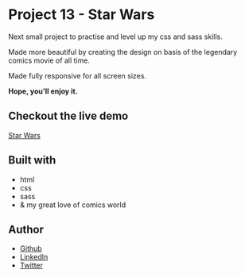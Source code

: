 # Project 13 - Star Wars

Next small project to practise and level up my css and sass skills.

Made more beautiful by creating the design on basis of the legendary comics movie of all time.

Made fully responsive for all screen sizes.

**Hope, you'll enjoy it.**

## Checkout the live demo

[Star Wars](https://peac-h.github.io/13_star-wars/)

## Built with

- html
- css
- sass
- & my great love of comics world

## Author

- [Github](https://github.com/Peac-h)
- [LinkedIn](https://www.linkedin.com/in/tamta-lomidze-b336b9266/)
- [Twitter](https://twitter.com/p6eac_h)
